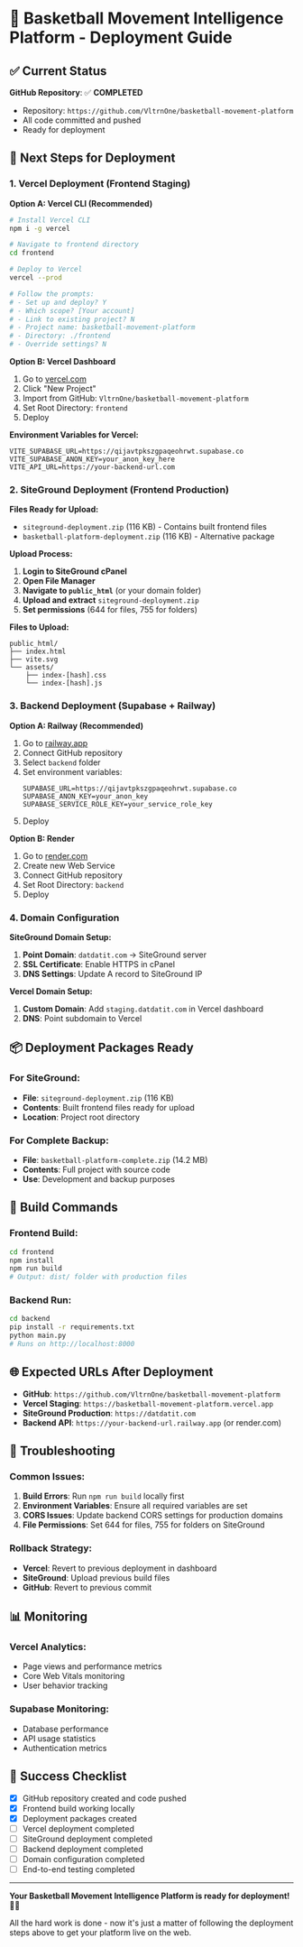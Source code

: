 # 🚀 Basketball Movement Intelligence Platform - Deployment Guide

## ✅ Current Status

**GitHub Repository**: ✅ **COMPLETED**
- Repository: `https://github.com/VltrnOne/basketball-movement-platform`
- All code committed and pushed
- Ready for deployment

## 🎯 Next Steps for Deployment

### 1. **Vercel Deployment (Frontend Staging)**

**Option A: Vercel CLI (Recommended)**
```bash
# Install Vercel CLI
npm i -g vercel

# Navigate to frontend directory
cd frontend

# Deploy to Vercel
vercel --prod

# Follow the prompts:
# - Set up and deploy? Y
# - Which scope? [Your account]
# - Link to existing project? N
# - Project name: basketball-movement-platform
# - Directory: ./frontend
# - Override settings? N
```

**Option B: Vercel Dashboard**
1. Go to [vercel.com](https://vercel.com)
2. Click "New Project"
3. Import from GitHub: `VltrnOne/basketball-movement-platform`
4. Set Root Directory: `frontend`
5. Deploy

**Environment Variables for Vercel:**
```
VITE_SUPABASE_URL=https://qijavtpkszgpaqeohrwt.supabase.co
VITE_SUPABASE_ANON_KEY=your_anon_key_here
VITE_API_URL=https://your-backend-url.com
```

### 2. **SiteGround Deployment (Frontend Production)**

**Files Ready for Upload:**
- `siteground-deployment.zip` (116 KB) - Contains built frontend files
- `basketball-platform-deployment.zip` (116 KB) - Alternative package

**Upload Process:**
1. **Login to SiteGround cPanel**
2. **Open File Manager**
3. **Navigate to `public_html`** (or your domain folder)
4. **Upload and extract** `siteground-deployment.zip`
5. **Set permissions** (644 for files, 755 for folders)

**Files to Upload:**
```
public_html/
├── index.html
├── vite.svg
└── assets/
    ├── index-[hash].css
    └── index-[hash].js
```

### 3. **Backend Deployment (Supabase + Railway)**

**Option A: Railway (Recommended)**
1. Go to [railway.app](https://railway.app)
2. Connect GitHub repository
3. Select `backend` folder
4. Set environment variables:
   ```
   SUPABASE_URL=https://qijavtpkszgpaqeohrwt.supabase.co
   SUPABASE_ANON_KEY=your_anon_key
   SUPABASE_SERVICE_ROLE_KEY=your_service_role_key
   ```
5. Deploy

**Option B: Render**
1. Go to [render.com](https://render.com)
2. Create new Web Service
3. Connect GitHub repository
4. Set Root Directory: `backend`
5. Deploy

### 4. **Domain Configuration**

**SiteGround Domain Setup:**
1. **Point Domain**: `datdatit.com` → SiteGround server
2. **SSL Certificate**: Enable HTTPS in cPanel
3. **DNS Settings**: Update A record to SiteGround IP

**Vercel Domain Setup:**
1. **Custom Domain**: Add `staging.datdatit.com` in Vercel dashboard
2. **DNS**: Point subdomain to Vercel

## 📦 Deployment Packages Ready

### For SiteGround:
- **File**: `siteground-deployment.zip` (116 KB)
- **Contents**: Built frontend files ready for upload
- **Location**: Project root directory

### For Complete Backup:
- **File**: `basketball-platform-complete.zip` (14.2 MB)
- **Contents**: Full project with source code
- **Use**: Development and backup purposes

## 🔧 Build Commands

### Frontend Build:
```bash
cd frontend
npm install
npm run build
# Output: dist/ folder with production files
```

### Backend Run:
```bash
cd backend
pip install -r requirements.txt
python main.py
# Runs on http://localhost:8000
```

## 🌐 Expected URLs After Deployment

- **GitHub**: `https://github.com/VltrnOne/basketball-movement-platform`
- **Vercel Staging**: `https://basketball-movement-platform.vercel.app`
- **SiteGround Production**: `https://datdatit.com`
- **Backend API**: `https://your-backend-url.railway.app` (or render.com)

## 🚨 Troubleshooting

### Common Issues:

1. **Build Errors**: Run `npm run build` locally first
2. **Environment Variables**: Ensure all required variables are set
3. **CORS Issues**: Update backend CORS settings for production domains
4. **File Permissions**: Set 644 for files, 755 for folders on SiteGround

### Rollback Strategy:
- **Vercel**: Revert to previous deployment in dashboard
- **SiteGround**: Upload previous build files
- **GitHub**: Revert to previous commit

## 📊 Monitoring

### Vercel Analytics:
- Page views and performance metrics
- Core Web Vitals monitoring
- User behavior tracking

### Supabase Monitoring:
- Database performance
- API usage statistics
- Authentication metrics

## 🎉 Success Checklist

- [x] GitHub repository created and code pushed
- [x] Frontend build working locally
- [x] Deployment packages created
- [ ] Vercel deployment completed
- [ ] SiteGround deployment completed
- [ ] Backend deployment completed
- [ ] Domain configuration completed
- [ ] End-to-end testing completed

---

**Your Basketball Movement Intelligence Platform is ready for deployment!** 🏀✨

All the hard work is done - now it's just a matter of following the deployment steps above to get your platform live on the web.
